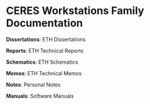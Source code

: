 # CERES Workstations Family Documentation

**Dissertations**: ETH Dissertations

**Reports**: ETH Technical Reports

**Schematics**: ETH Schematics

**Memos**: ETH Technical Memos

**Notes**: Personal Notes

**Manuals**: Software Manuals
